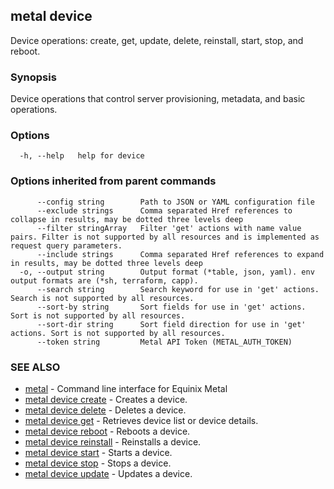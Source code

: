 ## metal device

Device operations: create, get, update, delete, reinstall, start, stop, and reboot.

### Synopsis

Device operations that control server provisioning, metadata, and basic operations.

### Options

```
  -h, --help   help for device
```

### Options inherited from parent commands

```
      --config string        Path to JSON or YAML configuration file
      --exclude strings      Comma separated Href references to collapse in results, may be dotted three levels deep
      --filter stringArray   Filter 'get' actions with name value pairs. Filter is not supported by all resources and is implemented as request query parameters.
      --include strings      Comma separated Href references to expand in results, may be dotted three levels deep
  -o, --output string        Output format (*table, json, yaml). env output formats are (*sh, terraform, capp).
      --search string        Search keyword for use in 'get' actions. Search is not supported by all resources.
      --sort-by string       Sort fields for use in 'get' actions. Sort is not supported by all resources.
      --sort-dir string      Sort field direction for use in 'get' actions. Sort is not supported by all resources.
      --token string         Metal API Token (METAL_AUTH_TOKEN)
```

### SEE ALSO

* [metal](metal.md)	 - Command line interface for Equinix Metal
* [metal device create](metal_device_create.md)	 - Creates a device.
* [metal device delete](metal_device_delete.md)	 - Deletes a device.
* [metal device get](metal_device_get.md)	 - Retrieves device list or device details.
* [metal device reboot](metal_device_reboot.md)	 - Reboots a device.
* [metal device reinstall](metal_device_reinstall.md)	 - Reinstalls a device.
* [metal device start](metal_device_start.md)	 - Starts a device.
* [metal device stop](metal_device_stop.md)	 - Stops a device.
* [metal device update](metal_device_update.md)	 - Updates a device.

